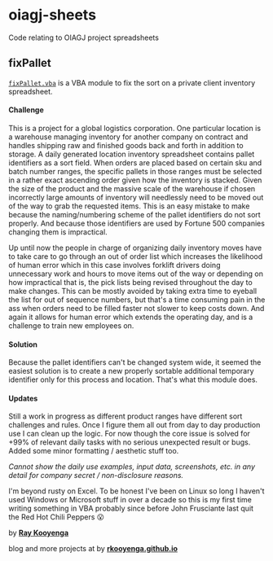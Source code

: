 # oiagj-sheets
Code relating to OIAGJ project spreadsheets

## fixPallet
[``fixPallet.vba``](https://github.com/rkooyenga/oiagj-sheets/blob/main/fixPallet.vba) is a VBA module to fix the sort on a private client inventory spreadsheet.

#### Challenge

This is a project for a global logistics corporation. One particular location is a warehouse managing inventory for another company on contract and handles shipping raw and finished goods back and forth in addition to storage. A daily generated location inventory spreadsheet contains pallet identifiers as a sort field. When orders are placed based on certain sku and batch number ranges, the specific pallets in those ranges must be selected in a rather exact ascending order given how the inventory is stacked. Given the size of the product and the massive scale of the warehouse if chosen incorrectly large amounts of inventory will needlessly need to be moved out of the way to grab the requested items. This is an easy mistake to make because the naming/numbering scheme of the pallet identifiers do not sort properly. And because those identifiers are used by Fortune 500 companies changing them is impractical.

Up until now the people in charge of organizing daily inventory moves have to take care to go through an out of order list which increases the likelihood of human error which in this case involves forklift drivers doing unnecessary work and hours to move items out of the way or depending on how impractical that is, the pick lists being revised throughout the day to make changes. This can be mostly avoided by taking extra time to eyeball the list for out of sequence numbers, but that's a time consuming pain in the ass when orders need to be filled faster not slower to keep costs down. And again it allows for human error which extends the operating day, and is a challenge to train new employees on.

#### Solution 

Because the pallet identifiers can't be changed system wide, it seemed the easiest solution is to create a new properly sortable additional temporary identifier only for this process and location. That's what this module does.

#### Updates

Still a work in progress as different product ranges have different sort challenges and rules. Once I figure them all out from day to day production use I can clean up the logic. For now though the core issue is solved for +99% of relevant daily tasks with no serious unexpected result or bugs. Added some minor formatting / aesthetic stuff too. 

*Cannot show the daily use examples, input data, screenshots, etc. in any detail for company secret / non-disclosure reasons.*

I'm beyond rusty on Excel. To be honest I've been on Linux so long I haven't used Windows or Microsoft stuff in over a decade so this is my first time writing something in VBA probably since before John Frusciante last quit the Red Hot Chili Peppers 😮

by [**Ray Kooyenga**](https://github.com/rkooyenga)
 
blog and more projects at by [**rkooyenga.github.io**](https://rkooyenga.github.io/)



